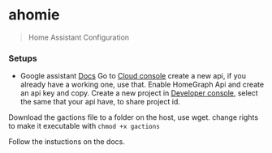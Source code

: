 # ahomie
> Home Assistant Configuration


### Setups
- Google assistant
[Docs](https://home-assistant.io/components/google_assistant/)
Go to [Cloud console](https://console.cloud.google.com/) create a new api, if you already have a working one, use that. Enable HomeGraph Api and create an api key and copy.
Create a new project in [Developer console](https://console.actions.google.com/), select the same that your api have, to share project id.

Download the gactions file to a folder on the host, use wget. change rights to make it executable with `chmod +x gactions`

Follow the instuctions on the docs.